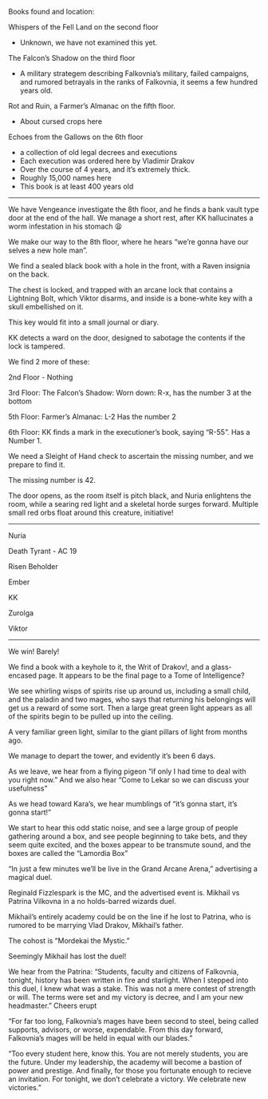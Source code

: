 Books found and location:

Whispers of the Fell Land on the second floor

- Unknown, we have not examined this yet.

The Falcon’s Shadow on the third floor

- A military strategem describing Falkovnia’s military, failed campaigns, and rumored betrayals in the ranks of Falkovnia, it seems a few hundred years old.

Rot and Ruin, a Farmer’s Almanac on the fifth floor.

- About cursed crops here

Echoes from the Gallows on the 6th floor

- a collection of old legal decrees and executions
- Each execution was ordered here by Vladimir Drakov
- Over the course of 4 years, and it’s extremely thick.
- Roughly 15,000 names here
- This book is at least 400 years old

---

We have Vengeance investigate the 8th floor, and he finds a bank vault type door at the end of the hall. We manage a short rest, after KK hallucinates a worm infestation in his stomach 😫

We make our way to the 8th floor, where he hears “we’re gonna have our selves a new hole man”.

We find a sealed black book with a hole in the front, with a Raven insignia on the back.

The chest is locked, and trapped with an arcane lock that contains a Lightning Bolt, which Viktor disarms, and inside is a bone-white key with a skull embellished on it.

This key would fit into a small journal or diary.

KK detects a ward on the door, designed to sabotage the contents if the lock is tampered.

We find 2 more of these:

2nd Floor - Nothing

3rd Floor: The Falcon’s Shadow: Worn down: R-x, has the number 3 at the bottom

5th Floor: Farmer’s Almanac: L-2 Has the number 2

6th Floor: KK finds a mark in the executioner’s book, saying “R-55”. Has a Number 1.

We need a Sleight of Hand check to ascertain the missing number, and we prepare to find it.

The missing number is 42.

The door opens, as the room itself is pitch black, and Nuria enlightens the room, while a searing red light and a skeletal horde surges forward. Multiple small red orbs float around this creature, initiative!

---

Nuria

Death Tyrant - AC 19

Risen Beholder

Ember

KK

Zurolga

Viktor

---

We win! Barely!

We find a book with a keyhole to it, the Writ of Drakov!, and a glass-encased page. It appears to be the final page to a Tome of Intelligence?

We see whirling wisps of spirits rise up around us, including a small child, and the paladin and two mages, who says that returning his belongings will get us a reward of some sort. Then a large great green light appears as all of the spirits begin to be pulled up into the ceiling.

A very familiar green light, similar to the giant pillars of light from months ago.

We manage to depart the tower, and evidently it’s been 6 days.

As we leave, we hear from a flying pigeon “if only I had time to deal with you right now.” And we also hear “Come to Lekar so we can discuss your usefulness”

As we head toward Kara’s, we hear mumblings of “it’s gonna start, it’s gonna start!”

We start to hear this odd static noise, and see a large group of people gathering around a box, and see people beginning to take bets, and they seem quite excited, and the boxes appear to be transmute sound, and the boxes are called the “Lamordia Box”

“In just a few minutes we’ll be live in the Grand Arcane Arena,” advertising a magical duel.

Reginald Fizzlespark is the MC, and the advertised event is. Mikhail vs Patrina Vilkovna in a no holds-barred wizards duel.

Mikhail’s entirely academy could be on the line if he lost to Patrina, who is rumored to be marrying Vlad Drakov, Mikhail’s father.

The cohost is “Mordekai the Mystic.”

Seemingly Mikhail has lost the duel!

We hear from the Patrina: “Students, faculty and citizens of Falkovnia, tonight, history has been written in fire and starlight. When I stepped into this duel, I knew what was a stake. This was not a mere contest of strength or will. The terms were set and my victory is decree, and I am your new headmaster.” Cheers erupt

“For far too long, Falkovnia’s mages have been second to steel, being called supports, advisors, or worse, expendable. From this day forward, Falkovnia’s mages will be held in equal with our blades.”

“Too every student here, know this. You are not merely students, you are the future. Under my leadership, the academy will become a bastion of power and prestige. And finally, for those you fortunate enough to recieve an invitation. For tonight, we don’t celebrate a victory. We celebrate new victories.”